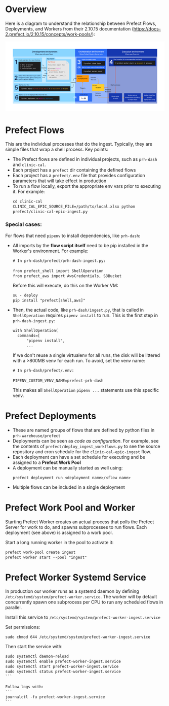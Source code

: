 # Overview

Here is a diagram to understand the relationship between Prefect Flows, Deployments, and Workers from their 2.10.15 documentation (https://docs-2.prefect.io/2.10.15/concepts/work-pools/):

![Prefect Deployment End-to-End](prefect-flow-deployment-end-to-end.png "Prefect Deployment End-to-End")

# Prefect Flows

This are the individual processes that do the ingest. Typically, they are simple files that wrap a shell process. Key points:

* The Prefect flows are defined in individual projects, such as `prh-dash` and `clinic-cal`.
* Each project has a `prefect` dir containing the defined flows
* Each project has a `prefect/.env` file that provides configuration parameters that will take effect in production
* To run a flow locally, export the appropriate env vars prior to executing it. For example:
  ```
  cd clinic-cal
  CLINIC_CAL_EPIC_SOURCE_FILE=/path/to/local.xlsx python prefect/clinic-cal-epic-ingest.py
  ```

### Special cases:

For flows that need `pipenv` to install dependencies, like `prh-dash`:

* All imports by the **flow script itself** need to be pip installed in the Worker's environment. For example:
  ```
  # In prh-dash/prefect/prh-dash-ingest.py:

  from prefect_shell import ShellOperation
  from prefect_aws import AwsCredentials, S3Bucket
  ```

  Before this will execute, do this on the Worker VM:
  ```
  su - deploy
  pip install "prefect[shell,aws]"
  ```
* Then, the actual code, like `prh-dash/ingest.py`, that is called in `ShellOperation` requires `pipenv install` to run. This is the first step in `prh-dash-ingest.py`:
  ```
  with ShellOperation(
    commands=[
        "pipenv install",
        ...
  ```

  If we don't reuse a single virtualenv for all runs, the disk will be littered with a >800MB venv for each run. To avoid, set the venv name:

  ```
  # In prh-dash/prefect/.env:

  PIPENV_CUSTOM_VENV_NAME=prefect-prh-dash
  ```
  This makes all `ShellOperation` `pipenv ...` statements use this specific venv. 


# Prefect Deployments

* These are named groups of flows that are defined by python files in `prh-warehouse/prefect`
* Deployments can be seen as *code as configuration*. For example, see the contents of `prefect/deploy_ingest_workflows.py` to see the source repository and cron schedule for the `clinic-cal-epic-ingest` flow.
* Each deployment can have a set schedule for executing and be assigned to a **Prefect Work Pool**
* A deployment can be manually started as well using:
  ```
  prefect deployment run <deployment name>/<flow name>
  ``` 
* Multiple flows can be included in a single deployment

# Prefect Work Pool and Worker

Starting Prefect Worker creates an actual process that polls the Prefect Server for work to do, and spawns subprocesses to run flows. Each deployment (see above) is assigned to a work pool.

Start a long running worker in the pool to activate it:
```
prefect work-pool create ingest
prefect worker start --pool "ingest"
```

# Prefect Worker Systemd Service

In production our worker runs as a systemd daemon by defining `/etc/systemd/system/prefect-worker.service`. The worker will by default concurrently spawn one subprocess per CPU to run any scheduled flows in parallel.

Install this service to `/etc/systemd/system/prefect-worker-ingest.service`

Set permissions:
```
sudo chmod 644 /etc/systemd/system/prefect-worker-ingest.service
```

Then start the service with:
````
sudo systemctl daemon-reload
sudo systemctl enable prefect-worker-ingest.service
sudo systemctl start prefect-worker-ingest.service
sudo systemctl status prefect-worker-ingest.service
```

Follow logs with:
```
journalctl -fu prefect-worker-ingest.service
```

